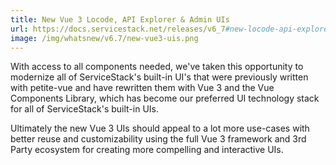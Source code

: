 ```yaml
---
title: New Vue 3 Locode, API Explorer & Admin UIs
url: https://docs.servicestack.net/releases/v6_7#new-locode-api-explorer-admin-uis-now-in-vue-3
image: /img/whatsnew/v6.7/new-vue3-uis.png
---
```


With access to all components needed, we've taken this opportunity to modernize all of ServiceStack's built-in UI's that were previously written with petite-vue and have rewritten them with Vue 3 and the Vue Components Library, which has become our preferred UI technology stack for all of ServiceStack's built-in UIs.

Ultimately the new Vue 3 UIs should appeal to a lot more use-cases with better reuse and customizability using the full Vue 3 framework and 3rd Party ecosystem for creating more compelling and interactive UIs.
